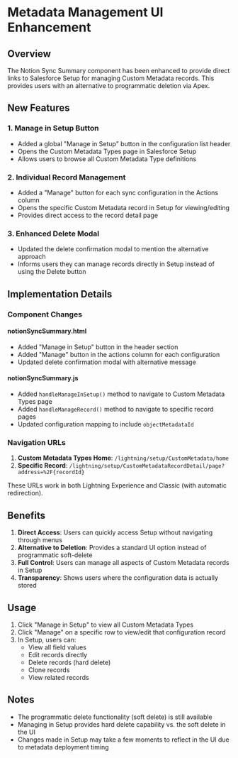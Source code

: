 # Metadata Management UI Enhancement

## Overview

The Notion Sync Summary component has been enhanced to provide direct links to Salesforce Setup for managing Custom Metadata records. This provides users with an alternative to programmatic deletion via Apex.

## New Features

### 1. Manage in Setup Button
- Added a global "Manage in Setup" button in the configuration list header
- Opens the Custom Metadata Types page in Salesforce Setup
- Allows users to browse all Custom Metadata Type definitions

### 2. Individual Record Management
- Added a "Manage" button for each sync configuration in the Actions column
- Opens the specific Custom Metadata record in Setup for viewing/editing
- Provides direct access to the record detail page

### 3. Enhanced Delete Modal
- Updated the delete confirmation modal to mention the alternative approach
- Informs users they can manage records directly in Setup instead of using the Delete button

## Implementation Details

### Component Changes

#### notionSyncSummary.html
- Added "Manage in Setup" button in the header section
- Added "Manage" button in the actions column for each configuration
- Updated delete confirmation modal with alternative message

#### notionSyncSummary.js
- Added `handleManageInSetup()` method to navigate to Custom Metadata Types page
- Added `handleManageRecord()` method to navigate to specific record pages
- Updated configuration mapping to include `objectMetadataId`

### Navigation URLs

1. **Custom Metadata Types Home**: `/lightning/setup/CustomMetadata/home`
2. **Specific Record**: `/lightning/setup/CustomMetadataRecordDetail/page?address=%2F{recordId}`

These URLs work in both Lightning Experience and Classic (with automatic redirection).

## Benefits

1. **Direct Access**: Users can quickly access Setup without navigating through menus
2. **Alternative to Deletion**: Provides a standard UI option instead of programmatic soft-delete
3. **Full Control**: Users can manage all aspects of Custom Metadata records in Setup
4. **Transparency**: Shows users where the configuration data is actually stored

## Usage

1. Click "Manage in Setup" to view all Custom Metadata Types
2. Click "Manage" on a specific row to view/edit that configuration record
3. In Setup, users can:
   - View all field values
   - Edit records directly
   - Delete records (hard delete)
   - Clone records
   - View related records

## Notes

- The programmatic delete functionality (soft delete) is still available
- Managing in Setup provides hard delete capability vs. the soft delete in the UI
- Changes made in Setup may take a few moments to reflect in the UI due to metadata deployment timing